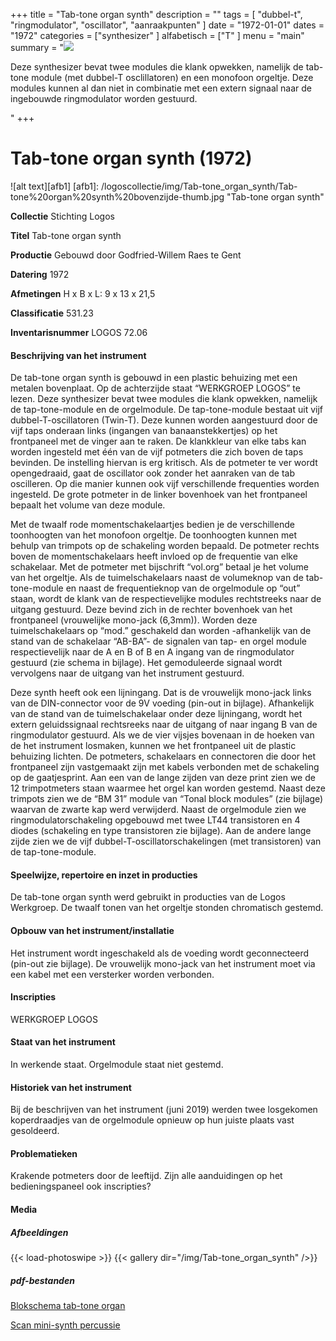 ﻿+++
title = "Tab-tone organ synth"
description = ""
tags = [ "dubbel-t", "ringmodulator", "oscillator", "aanraakpunten"
]
date = "1972-01-01"
dates = "1972"
categories = ["synthesizer"
]
alfabetisch = ["T"
]
menu = "main"
summary = "<a href='/logoscollectie/1972/tabtone_organ_synth'><img src='/logoscollectie/img/Tab-tone_organ_synth/Tab-tone%20organ%20synth%20bovenzijde-thumb.jpg'></a><p>Deze synthesizer bevat twee modules die klank opwekken, namelijk de tab-tone module (met dubbel-T osclillatoren) en een monofoon orgeltje. Deze modules kunnen al dan niet in combinatie met een extern signaal naar de ingebouwde ringmodulator worden gestuurd.</p>"
+++



# Tab-tone organ synth (1972)

![alt text][afb1]
[afb1]: /logoscollectie/img/Tab-tone_organ_synth/Tab-tone%20organ%20synth%20bovenzijde-thumb.jpg "Tab-tone organ synth"

**Collectie** 
Stichting Logos

**Titel**
Tab-tone organ synth

**Productie**
Gebouwd door Godfried-Willem Raes te Gent

**Datering**
1972

**Afmetingen**
H x B x L: 9 x 13 x 21,5

**Classificatie**
531.23

**Inventarisnummer**
LOGOS 72.06

#### Beschrijving van het instrument
De tab-tone organ synth is gebouwd in een plastic behuizing met een metalen bovenplaat. Op de achterzijde staat “WERKGROEP LOGOS” te lezen.
Deze synthesizer bevat twee modules die klank opwekken, namelijk de tap-tone-module en de orgelmodule.
De tap-tone-module bestaat uit vijf dubbel-T-oscillatoren (Twin-T). Deze kunnen worden aangestuurd door de vijf taps onderaan links (ingangen van banaanstekkertjes) op het frontpaneel met de vinger aan te raken. De klankkleur van elke tabs kan worden ingesteld met één van de vijf potmeters die zich boven de taps bevinden. De instelling hiervan is erg kritisch. Als de potmeter te ver wordt opengedraaid, gaat de oscillator ook zonder het aanraken van de tab oscilleren. Op die manier kunnen ook vijf verschillende frequenties worden ingesteld. De grote potmeter in de linker bovenhoek van het frontpaneel bepaalt het volume van deze module. 

Met de twaalf rode momentschakelaartjes bedien je de verschillende toonhoogten van het monofoon orgeltje. De toonhoogten kunnen met behulp van trimpots op de schakeling worden bepaald. De potmeter rechts boven de momentschakelaars heeft invloed op de frequentie van elke schakelaar. Met de potmeter met bijschrift “vol.org” betaal je het volume van het orgeltje. 
Als de tuimelschakelaars naast de volumeknop van de tab-tone-module en naast de frequentieknop van de orgelmodule op “out” staan, wordt de klank van de respectievelijke modules rechtstreeks naar de uitgang gestuurd. Deze bevind zich in de rechter bovenhoek van het frontpaneel (vrouwelijke mono-jack (6,3mm)). Worden deze tuimelschakelaars op “mod.” geschakeld dan worden -afhankelijk van de stand van de schakelaar “AB-BA”- de signalen van tap- en orgel module respectievelijk naar de A en B of B en A ingang van de ringmodulator gestuurd (zie schema in bijlage). Het gemoduleerde signaal wordt vervolgens naar de uitgang van het instrument gestuurd. 

Deze synth heeft ook een lijningang. Dat is de vrouwelijk mono-jack links van de DIN-connector voor de 9V voeding (pin-out in bijlage). Afhankelijk van de stand van de tuimelschakelaar onder deze lijningang, wordt het extern geluidssignaal rechtsreeks naar de uitgang of naar ingang B van de ringmodulator gestuurd.
Als we de vier vijsjes bovenaan in de hoeken van de het instrument losmaken, kunnen we het frontpaneel uit de plastic behuizing lichten. De potmeters, schakelaars en connectoren die door het frontpaneel zijn vastgemaakt zijn met kabels verbonden met de schakeling op de gaatjesprint. Aan een van de lange zijden van deze print zien we de 12 trimpotmeters staan waarmee het orgel kan worden gestemd. Naast deze trimpots zien we de “BM 31” module van “Tonal block modules” (zie bijlage) waarvan de zwarte kap werd verwijderd. Naast de orgelmodule zien we ringmodulatorschakeling opgebouwd met twee LT44 transistoren en 4 diodes (schakeling en type transistoren zie bijlage). Aan de andere lange zijde zien we de vijf dubbel-T-oscillatorschakelingen (met transistoren) van de tap-tone-module.    

#### Speelwijze, repertoire en inzet in producties
De tab-tone organ synth werd gebruikt in producties van de Logos Werkgroep. De twaalf tonen van het orgeltje stonden chromatisch gestemd.

#### Opbouw van het instrument/installatie
Het instrument wordt ingeschakeld als de voeding wordt geconnecteerd (pin-out zie bijlage). De vrouwelijk mono-jack van het instrument moet via een kabel met een versterker worden verbonden.  

#### Inscripties
WERKGROEP LOGOS

#### Staat van het instrument
In werkende staat. Orgelmodule staat niet gestemd.

#### Historiek van het instrument
Bij de beschrijven van het instrument (juni 2019) werden twee losgekomen koperdraadjes van de orgelmodule opnieuw op hun juiste plaats vast gesoldeerd.

#### Problematieken
Krakende potmeters door de leeftijd.
Zijn alle aanduidingen op het bedieningspaneel ook inscripties?

#### Media
##### Afbeeldingen
{{< load-photoswipe >}}
{{< gallery dir="/img/Tab-tone_organ_synth" />}}

##### pdf-bestanden
[Blokschema tab-tone organ](/logoscollectie/pdf/Tab-tone_organ_synth/Scan_mini-synth_percussie.pdf)

[Scan mini-synth percussie](/logoscollectie/pdf/Tab-tone_organ_synth/Scan_mini-synth_percussie.pdf)